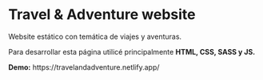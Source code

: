 # Travel & Adventure website
<p>Website estático con temática de viajes y aventuras.</p>
<p>Para desarrollar esta página utilicé principalmente <b>HTML, CSS, SASS y JS.</b></p>
<b>Demo:</b> https://travelandadventure.netlify.app/
